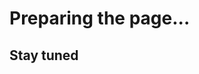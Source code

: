 <h1> Preparing the page... </h1>
  <h2> Stay tuned </h2>
<script>
  // haha you have to fork to access or local
  //location.replace("./beta")
</script>
